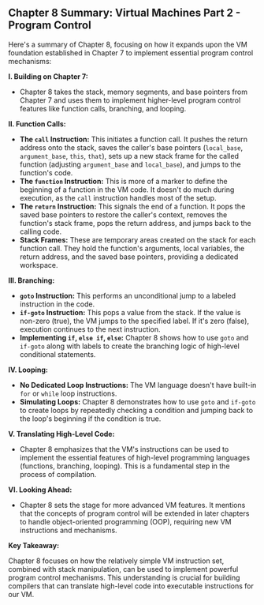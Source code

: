 ## Chapter 8 Summary: Virtual Machines Part 2 - Program Control

Here's a summary of Chapter 8, focusing on how it expands upon the VM foundation established in Chapter 7 to implement essential program control mechanisms:

**I. Building on Chapter 7:**

* Chapter 8 takes the stack, memory segments, and base pointers from Chapter 7 and uses them to implement higher-level program control features like function calls, branching, and looping.

**II. Function Calls:**

* **The `call` Instruction:** This initiates a function call. It pushes the return address onto the stack, saves the caller's base pointers (`local_base`, `argument_base`, `this`, `that`), sets up a new stack frame for the called function (adjusting `argument_base` and `local_base`), and jumps to the function's code.
* **The `function` Instruction:** This is more of a marker to define the beginning of a function in the VM code. It doesn't do much during execution, as the `call` instruction handles most of the setup.
* **The `return` Instruction:** This signals the end of a function. It pops the saved base pointers to restore the caller's context, removes the function's stack frame, pops the return address, and jumps back to the calling code.
* **Stack Frames:** These are temporary areas created on the stack for each function call. They hold the function's arguments, local variables, the return address, and the saved base pointers, providing a dedicated workspace. 

**III. Branching:**

* **`goto` Instruction:**  This performs an unconditional jump to a labeled instruction in the code.
* **`if-goto` Instruction:** This pops a value from the stack. If the value is non-zero (true), the VM jumps to the specified label. If it's zero (false), execution continues to the next instruction. 
* **Implementing `if`, `else if`, `else`:** Chapter 8 shows how to use `goto` and `if-goto` along with labels to create the branching logic of high-level conditional statements.

**IV. Looping:**

* **No Dedicated Loop Instructions:** The VM language doesn't have built-in `for` or `while` loop instructions.
* **Simulating Loops:** Chapter 8 demonstrates how to use `goto` and `if-goto` to create loops by repeatedly checking a condition and jumping back to the loop's beginning if the condition is true. 

**V. Translating High-Level Code:**

* Chapter 8 emphasizes that the VM's instructions can be used to implement the essential features of high-level programming languages (functions, branching, looping). This is a fundamental step in the process of compilation.

**VI. Looking Ahead:**

* Chapter 8 sets the stage for more advanced VM features. It mentions that the concepts of program control will be extended in later chapters to handle object-oriented programming (OOP), requiring new VM instructions and mechanisms. 

**Key Takeaway:**

Chapter 8 focuses on how the relatively simple VM instruction set, combined with stack manipulation, can be used to implement powerful program control mechanisms. This understanding is crucial for building compilers that can translate high-level code into executable instructions for our VM. 
